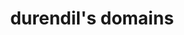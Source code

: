 ---
title: durendil's domains
slug: durendil
icon: 
description: Here is the list of HNS domains I own. You can contact me to either buy one or to apply for a subdomain.
offline: false
handshake: true
url: http://domains.durendil/
docs: 
repo: 
owner: https://twitter.com/TLD_Owner
priority: 3.5
---